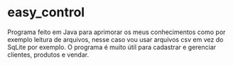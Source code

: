 # easy_control
Programa feito em Java para aprimorar os meus conhecimentos como por exemplo leitura de arquivos, nesse caso vou usar arquivos csv em vez do SqLite por exemplo. O programa é muito útil para cadastrar e gerenciar clientes, produtos e vendar.
